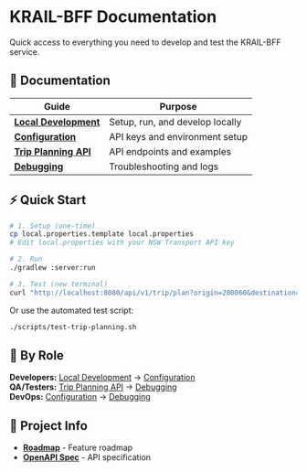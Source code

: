 # KRAIL-BFF Documentation

Quick access to everything you need to develop and test the KRAIL-BFF service.

## 📖 Documentation

| Guide | Purpose |
|-------|---------|
| **[Local Development](LOCAL_DEVELOPMENT.md)** | Setup, run, and develop locally |
| **[Configuration](CONFIGURATION.md)** | API keys and environment setup |
| **[Trip Planning API](TRIP_PLANNING_API.md)** | API endpoints and examples |
| **[Debugging](DEBUGGING.md)** | Troubleshooting and logs |

## ⚡ Quick Start

```bash
# 1. Setup (one-time)
cp local.properties.template local.properties
# Edit local.properties with your NSW Transport API key

# 2. Run
./gradlew :server:run

# 3. Test (new terminal)
curl "http://localhost:8080/api/v1/trip/plan?origin=200060&destination=200020" | jq
```

Or use the automated test script:
```bash
./scripts/test-trip-planning.sh
```

## 🎯 By Role

**Developers:** [Local Development](LOCAL_DEVELOPMENT.md) → [Configuration](CONFIGURATION.md)  
**QA/Testers:** [Trip Planning API](TRIP_PLANNING_API.md) → [Debugging](DEBUGGING.md)  
**DevOps:** [Configuration](CONFIGURATION.md) → [Debugging](DEBUGGING.md)

## 📝 Project Info

- **[Roadmap](ROADMAP.md)** - Feature roadmap
- **[OpenAPI Spec](openapi/documentation.yaml)** - API specification
